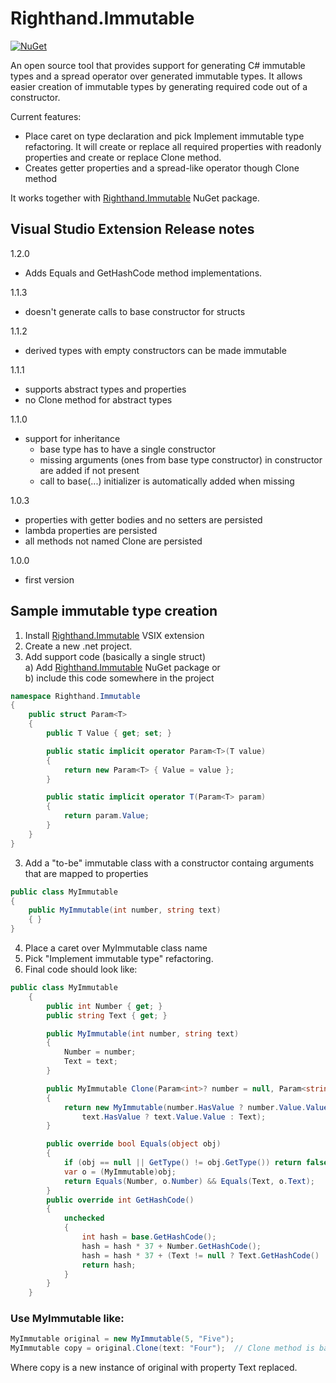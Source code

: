# Righthand.Immutable

[![NuGet](https://img.shields.io/nuget/v/Righthand.Immutable.svg)](https://www.nuget.org/packages/Righthand.Immutable)

An open source tool that provides support for generating C# immutable types and a spread operator over generated immutable types. It allows easier creation of immutable types by generating required code out of a constructor.

Current features:

* Place caret on type declaration and pick Implement immutable type refactoring. It will create or replace all required properties with readonly properties and create or replace Clone method. 
* Creates getter properties and a spread-like operator though Clone method

It works together with [Righthand.Immutable](https://www.nuget.org/packages/Righthand.Immutable) NuGet package.

## Visual Studio Extension Release notes
1.2.0

* Adds Equals and GetHashCode method implementations.

1.1.3

* doesn't generate calls to base constructor for structs

1.1.2

- derived types with empty constructors can be made immutable

1.1.1
- supports abstract types and properties
- no Clone method for abstract types

1.1.0
- support for inheritance
    - base type has to have a single constructor
    - missing arguments (ones from base type constructor) in constructor are added if not present
    - call to base(...) initializer is automatically added when missing

1.0.3
- properties with getter bodies and no setters are persisted
- lambda properties are persisted
- all methods not named Clone are persisted

1.0.0
- first version

## Sample immutable type creation

1. Install [Righthand.Immutable](https://marketplace.visualstudio.com/items?itemName=MihaMarkic.RighthandImmutable) VSIX extension
1. Create a new .net project.  
2. Add support code (basically a single struct)  
a) Add [Righthand.Immutable](https://www.nuget.org/packages/Righthand.Immutable) NuGet package or  
b) include this code somewhere in the project
```csharp
namespace Righthand.Immutable
{
    public struct Param<T>
    {
        public T Value { get; set; }

        public static implicit operator Param<T>(T value)
        {
            return new Param<T> { Value = value };
        }

        public static implicit operator T(Param<T> param)
        {
            return param.Value;
        }
    }
}
```
3. Add a "to-be" immutable class with a constructor containg arguments that are mapped to properties
```csharp
public class MyImmutable
{
    public MyImmutable(int number, string text)
    { }
}
```
4. Place a caret over MyImmutable class name
5. Pick "Implement immutable type" refactoring.
6. Final code should look like:
```csharp
public class MyImmutable
    {
        public int Number { get; }
        public string Text { get; }

        public MyImmutable(int number, string text)
        {
            Number = number;
            Text = text;
        }

        public MyImmutable Clone(Param<int>? number = null, Param<string>? text = null)
        {
            return new MyImmutable(number.HasValue ? number.Value.Value : Number,
                text.HasValue ? text.Value.Value : Text);
        }

        public override bool Equals(object obj)
        {
            if (obj == null || GetType() != obj.GetType()) return false;
            var o = (MyImmutable)obj;
            return Equals(Number, o.Number) && Equals(Text, o.Text);
        }
        public override int GetHashCode()
        {
            unchecked
            {
                int hash = base.GetHashCode();
                hash = hash * 37 + Number.GetHashCode();
                hash = hash * 37 + (Text != null ? Text.GetHashCode() : 0);
                return hash;
            }
        }       
    }
```

### Use MyImmutable like:
```csharp
MyImmutable original = new MyImmutable(5, "Five");
MyImmutable copy = original.Clone(text: "Four");  // Clone method is basically a spread operator over MyImmutable
```
Where copy is a new instance of original with property Text replaced.
